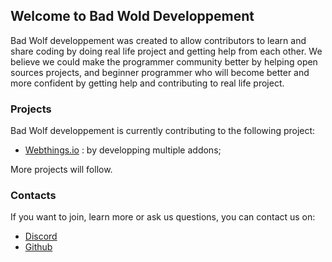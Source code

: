 ## Welcome to Bad Wold Developpement

Bad Wolf developpement was created to allow contributors to learn and share coding by doing real life project and getting help from each other.
We believe we could make the programmer community better by helping open sources projects, and beginner programmer who will become better and more confident by getting help and contributing to real life project.

### Projects

Bad Wolf developpement is currently contributing to the following project:

- [Webthings.io](https://webthings.io/) : by developping multiple addons;

More projects will follow.

### Contacts

If you want to join, learn more or ask us questions, you can contact us on:
- [Discord](https://discord.com/channels/945005636234641459/945006060698222662)
- [Github](https://github.com/Bad-Wolf-developpement)
